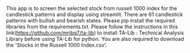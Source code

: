 This app is to screen the selected stock from russell 1000 index for the candlestick patterns and display using streamlit.
There are 61 candlestick patterns with bullish and bearish states.
Please pip install the required libraries from the requirements.txt.
Please follow the instructions in this link(https://github.com/mrjbq7/ta-lib) to install TA-Lib : Technical Analysis Library before using TA-Lib for python.
You are also required to download the 'Stocks in the Russell 1000 Index.csv'.
